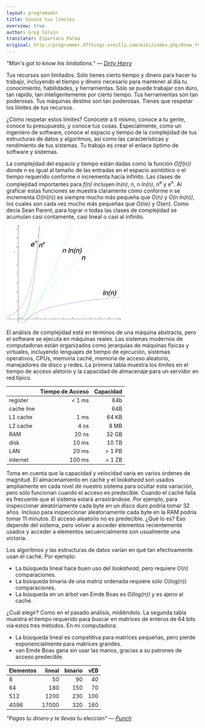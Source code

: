 ```yaml
---
layout: programador
title: Conoce tus límites
overview: true
author: Greg Colvin
translator: Espartaco Palma
original: http://programmer.97things.oreilly.com/wiki/index.php/Know_Your_Limits
---
```


_"Man's got to know his limitations." — [Dirty Harry](http://www.youtube.com/watch?v=t2JnCXvm_Qc)_

Tus recursos son limitados. Sólo tienes cierto tiempo y dinero para hacer tu trabajo, incluyendo el tiempo y dinero necesario para mantener al día tu conocimiento, habilidades, y herramientas. Sólo se puede trabajar con duro, tan rápido, tan inteligentemente por cierto tiempo. Tus herramientas son tan poderosas. Tus máquinas destino son tan poderosas. Tienes que respetar los límites de tus recursos.

¿Cómo respetar estos límites? Conócete a ti mismo, conoce a tu gente, conoce tu presupuesto, y conoce tus cosas. Especialmente, como un ingeniero de software, conoce el espacio y tiempo de la complejidad de tus estructuras de datos y algoritmos, así como las características y rendimiento de tus sistemas. Tu trabajo es crear el enlace óptimo de software y sistemas.

La complejidad del espacio y tiempo están dadas como la función _O(f(n))_ donde n es igual al tamaño de las entradas en el espacio asintótico o el tiempo requerido conforme *n* incrementa hacia infinito. Las clases de complejidad importantes para _f(n)_ incluyen _ln(n)_, *n*, _n ln(n)_, n<sup>e</sup> y e<sup>n</sup>. Al graficar estas funciones se muestra claramente cómo conforme n se incrementa O(ln(n)) es siempre mucho más pequeña que _O(n)_ y _O(n ln(n))_, los cuales son cada vez mucho más pequeñas que _O(ne)_ y O(en). Como decía Sean Parent, para lograr *n* todas las clases de complejidad se acumulan casi contamente, casi lineal o casi al infinito.

<a href="assets/img/complexity_classes.jpeg"><img src="assets/img/complexity_classes.jpeg" alt="Algunos tipo de complejidad importantes" style="width: 300px;"/></a>

El análisis de complejidad está en términos de una máquina abstracta, pero el software se ejecuta en máquinas reales. Las sistemas modernos de computadoras están organizados como jerarquías de máquinas físicas y virtuales, incluyendo lenguajes de tiempo de ejecución, sistemas operativos, CPUs, memoria caché, memoria de acceso aleatorio, manejadores de disco y redes. La primera tabla muestra los límites en el tiempo de acceso aletorio y la capacidad de almacenaje para un servidor en red típico.

|              | Tiempo de Acceso |  Capacidad |
|--------------|-----------------:| ----------:|
|register      |  < 1 ms          |        64b |
|cache line    |                  |        64B |
|L1 cache      |  1 ms            | 64 KB      |
|L2 cache      |  4 ns            | 8 MB       |
| RAM          | 20 ns            | 32 GB      |
| disk         | 10 ms            | 10 TB      |
| LAN          | 20 ms            | > 1 PB     |
| internet     | 100 ms           | > 1 ZB     |

Toma en cuenta que la capacidad y velocidad varía en varios órdenes de magnitud. El almacenamiento en caché y el _lookahead_ son usados ampliamente en cada nivel de nuestro sistema para ocultar esta variación, pero sólo funcionan cuando el acceso es predecible. Cuando el caché falla es frecuente que el sistema estará arrastrándose. Por ejemplo, para inspeccionar aleatóriamente cada byte en un disco duro podría tomar 32 años. Incluso para inspeccionar aleatoriamente cada byte en la RAM podría tomar 11 minutos. El acceso aleatorio no es predecible. ¿Qué lo es? Eso depende del sistema, pero volver a acceder elementos recientemente usados y acceder a elementos secuencialmente son usualmente una victoria.

Los algoritmos y las estructuras de datos varían en qué tan efectivamente usan el caché. Por ejemplo:

- La búsqueda lineal hace buen uso del _lookahead_, pero requiere O(n) comparaciones.
- La búsqueda binaria de una matriz ordenada requiere sólo O(log(n)) comparaciones.
- La búsqueda en un árbol van Emde Boas es _O(log(n))_ y es ajeno al caché.

¿Cuál elegir? Como en el pasado análisis, midiéndolo. La segunda tabla muestra el tiempo requerido para buscar en matrices de enteros de 64 bits vía estos tres métodos. En mi computadora:

- La búsqueda lineal es competitiva para matrices pequeñas, pero pierde exponencialmente para matrices grandes.
- van Emde Boas gana sin usar las manos, gracias a su patrones de acceso predecible.

|Elementos| lineal  | binario |   vEB   |
|:--------|--------:|--------:|--------:|
| 8       | 50      | 90      | 40      |
| 64      | 180     | 150     | 70      |
| 512     | 1200    | 230     | 100     |
| 4096    | 17000   | 320     | 160     |



_"Pagas tu dinero y te llevas tu elección" — [Punch](http://www.nytimes.com/1988/02/28/magazine/on-language-you-pays-yer-money.html?pagewanted=all)_

